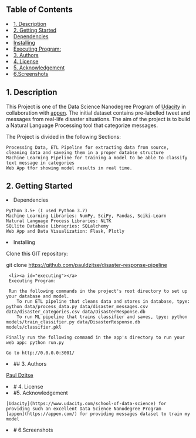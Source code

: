 ## Table of Contents
<li><a href="#intro">1. Description
<li><a href="#getting started">2. Getting Started
    <li><a href="#dependencies">Dependencies
    <li><a href="#installing">Installing
    <li><a href="#executing">Executing Program:
 <li><a href="#authors">3. Authors
 <li><a href="#License">4. License
 <li><a href="#acknowledgement">5. Acknowledgement
 <li><a href="#screenshots">6.Screenshots


 <a id='intro'></a>
 ## 1. Description

This Project is one of the Data Science Nanodegree Program of [Udacity](https://www.udacity.com/school-of-data-science) in collaboration with  [appen](https://appen.com/). The initial dataset contains pre-labelled tweet and messages from real-life disaster situations. The aim of the project is to build a Natural Language Processing tool that categorize messages.

The Project is divided in the following Sections:

    Processing Data, ETL Pipeline for extracting data from source, cleaning data and saveing them in a proper databse structure
    Machine Learning Pipeline for training a model to be able to classify text message in categories
    Web App tfor showing model results in real time.
      
<a id="getting started"></a>
## 2. Getting Started


  <li><a id="#dependencies"></a>
    Dependencies

    Python 3.5+ (I used Python 3.7)
    Machine Learning Libraries: NumPy, SciPy, Pandas, Sciki-Learn
    Natural Language Process Libraries: NLTK
    SQLlite Database Libraqries: SQLalchemy
    Web App and Data Visualization: Flask, Plotly

   <li><a id="#installing"></a>
    Installing

Clone this GIT repository:

git clone https://github.com/pauldzitse/disaster-response-pipeline

     <li><a id="executing"></a>
     Executing Program:

     Run the following commands in the project's root directory to set up your database and model.
        To run ETL pipeline that cleans data and stores in database, tpye: python data/process_data.py data/disaster_messages.csv data/disaster_categories.csv data/DisasterResponse.db
        To run ML pipeline that trains classifier and saves, tpye: python models/train_classifier.py data/DisasterResponse.db models/classifier.pkl

    Finally run the following command in the app's directory to run your web app: python run.py

    Go to http://0.0.0.0:3001/

<li><a id="authors"></a>
## 3. Authors

[Paul Dzitse](https://github.com/pauldzitse)
        
  
<li><a id="License"></a>
# 4. License
   
<li><a id="acknowledgement"></a>
#5. Acknowledgement
    
    [Udacity](https://www.udacity.com/school-of-data-science) for providing such an excellent Data Science Nanodegree Program
    [appen](https://appen.com/) for providing messages dataset to train my model
    
    
<li><a id="screenshots"></a>
# 6.Screenshots
    
    

    
    
